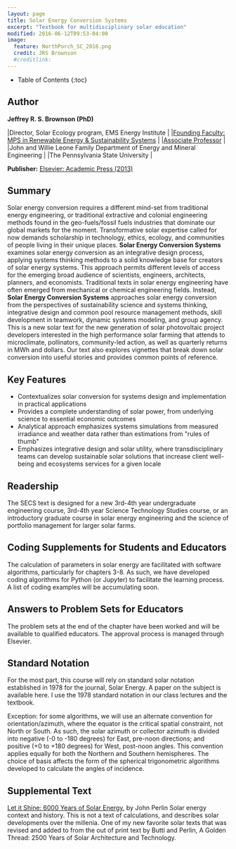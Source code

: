 ```yaml
---
layout: page
title: Solar Energy Conversion Systems
excerpt: "Textbook for multidisciplinary solar education"
modified: 2016-06-12T09:53-04:00
image:
  feature: NorthPorch_SC_2016.png
  credit: JRS Brownson
  #creditlink: 
---
```


* Table of Contents
{:toc}

## Author

**Jeffrey R. S. Brownson (PhD)**   

|Director, Solar Ecology program, EMS Energy Institute      |
|[Founding Faculty: MPS in Renewable Energy & Sustainability Systems](https://www.ress.psu.edu/solar_energy) |
|[Associate Professor](http://www.eme.psu.edu/faculty/brownson) |
|John and Willie Leone Family Department of Energy and Mineral Engineering |
|The Pennsylvania State University             |

**Publisher:** [Elsevier: Academic Press (2013)](https://www.elsevier.com/books/solar-energy-conversion-systems/brownson/978-0-12-397021-3)

## Summary

Solar energy conversion requires a different mind-set from traditional energy engineering, or traditional extractive and colonial engineering methods found in the geo-fuels/fossil fuels industries that dominate our global markets for the moment. Transformative solar expertise called for now demands scholarship in technology, ethics, ecology, and communities of people living in their unique places. **Solar Energy Conversion Systems** examines solar energy conversion as an integrative design process, applying systems thinking methods to a solid knowledge base for creators of solar energy systems. This approach permits different levels of access for the emerging broad audience of scientists, engineers, architects, planners, and economists. Traditional texts in solar energy engineering have often emerged from mechanical or chemical engineering fields. Instead, **Solar Energy Conversion Systems** approaches solar energy conversion from the perspectives of sustainability science and systems thinking, integrative design and common pool resource management methods, skill development in teamwork, dynamic systems modeling, and group agency. This is a new solar text for the new generation of solar photovoltaic project developers interested in the high performance solar farming that attends to microclimate, pollinators, community-led action, as well as quarterly returns in MWh and dollars. Our text also explores vignettes that break down solar conversion into useful stories and provides common points of reference. 

## Key Features

* Contextualizes solar conversion for systems design and implementation in practical applications
* Provides a complete understanding of solar power, from underlying science to essential economic outcomes
* Analytical approach emphasizes systems simulations from measured irradiance and weather data rather than estimations from "rules of thumb"
* Emphasizes integrative design and solar utility, where transdisciplinary teams can develop sustainable solar solutions that increase client well-being and ecosystems services for a given locale

## Readership

The SECS text is designed for a new 3rd-4th year undergraduate engineering course, 3rd-4th year Science Technology Studies course, or an introductory graduate course in solar energy engineering and the science of portfolio management for larger solar farms.

## Coding Supplements for Students and Educators

The calculation of parameters in solar energy are facilitated with software algorithms, particularly for chapters 3-8. As such, we have developed coding algorithms for Python (or Jupyter) to facilitate the learning process. A list of coding examples will be accumulating soon.

## Answers to Problem Sets for Educators

The problem sets at the end of the chapter have been worked and will be available to qualified educators. The approval process is managed through Elsevier. 

## Standard Notation

For the most part, this course will rely on standard solar notation established in 1978 for the journal, Solar Energy. A paper on the subject is available here. I use the 1978 standard notation in our class lectures and the textbook.

Exception: for some algorithms, we will use an alternate convention for orientation/azimuth, where the equator is the critical spatial constraint, not North or South. As such, the solar azimuth or collector azimuth is divided into negative (-0 to -180 degrees) for East, pre-noon directions; and positive (+0 to +180 degrees) for West, post-noon angles. This convention applies equally for both the Northern and Southern hemispheres. The choice of basis affects the form of the spherical trigonometric algorithms developed to calculate the angles of incidence.

## Supplemental Text

[Let it Shine: 6000 Years of Solar Energy](http://john-perlin.com/), by John Perlin
    Solar energy context and history. This is not a text of calculations, and describes solar developments over the millenia. One of my new favorite solar texts that was revised and added to from the out of print text by Butti and Perlin, A Golden Thread: 2500 Years of Solar Architecture and Technology. 
